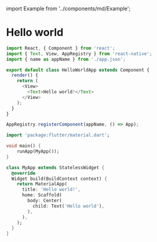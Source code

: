 import Example from '../components/md/Example';

# Hello world

<Example reactnative>

```js
import React, { Component } from 'react';
import { Text, View, AppRegistry } from 'react-native';
import { name as appName } from './app.json';

export default class HelloWorldApp extends Component {
  render() {
    return (
      <View>
        <Text>Hello world!</Text>
      </View>
    );
  }
}

AppRegistry.registerComponent(appName, () => App);
```

</Example>

<Example flutter>

```dart
import 'package:flutter/material.dart';

void main() {
    runApp(MyApp());
}

class MyApp extends StatelessWidget {
  @override
  Widget build(BuildContext context) {
    return MaterialApp(
      title: 'Hello world!',
      home: Scaffold(
        body: Center(
          child: Text('Hello world'),
        ),
      ),
    );
  }
}
```

</Example>
